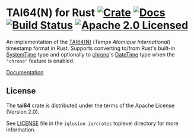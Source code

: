 # TAI64(N) for Rust [![Crate][crate-image]][crate-link] [![Docs][docs-image]][docs-link] [![Build Status][build-image]][build-link] [![Apache 2.0 Licensed][license-image]][license-link]

[crate-image]: https://img.shields.io/crates/v/tai64.svg
[crate-link]: https://crates.io/crates/tai64
[docs-image]: https://docs.rs/tai64/badge.svg
[docs-link]: https://docs.rs/tai64/
[build-image]: https://circleci.com/gh/iqlusion-io/crates.svg?style=shield
[build-link]: https://circleci.com/gh/iqlusion-io/crates
[license-image]: https://img.shields.io/badge/license-Apache2.0-blue.svg
[license-link]: https://github.com/iqlusion-io/crates/blob/master/LICENSE

An implementation of the [TAI64(N)] (*Temps Atomique International*) timestamp
format in Rust. Supports converting to/from Rust's built-in [SystemTime] type
and optionally to [chrono]'s [DateTime] type when the `"chrono"` feature is
enabled.

[Documentation][docs-link]

[TAI64(N)]: https://cr.yp.to/libtai/tai64.html
[SystemTime]: https://doc.rust-lang.org/std/time/struct.SystemTime.html
[chrono]: https://github.com/chronotope/chrono
[DateTime]: https://docs.rs/chrono/0.4.0/chrono/struct.DateTime.html

## License

The **tai64** crate is distributed under the terms of the Apache License
(Version 2.0).

See [LICENSE] file in the `iqlusion-io/crates` toplevel directory for more
information.

[LICENSE]: https://github.com/iqlusion-io/crates/blob/master/LICENSE

